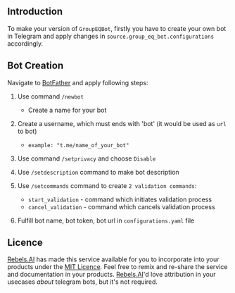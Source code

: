 ## Introduction
To make your version of `GroupEQBot`, firstly you have to create your own bot in Telegram 
and apply changes in `source.group_eq_bot.configurations` accordingly.   

## Bot Creation
Navigate to [BotFather](https://telegram.me/BotFather) and apply following steps:

1. Use command `/newbot`
   - Create a name for your bot

2. Create a username, which must ends with 'bot' (it would be used as `url` to bot)
   - ``` example: "t.me/name_of_your_bot" ```
   
3. Use command `/setprivacy` and choose `Disable` 
4. Use `/setdescription` command to make bot description 
5. Use `/setcommands` command to create `2 validation commands`:
   - `start_validation` - command which initiates validation process
   - `cancel_validation` - command which cancels validation process 
   
6. Fulfill bot name, bot token, bot url in `configurations.yaml` file

## Licence
[Rebels.AI](https://rebels.ai) has made this service available for you to incorporate into your products under the [MIT Licence](https://mit-license.org). Feel free to remix and re-share the service and documentation in your products.
[Rebels.AI](https://rebels.ai)'d love attribution in your usecases *about* telegram bots, but it's not required.
